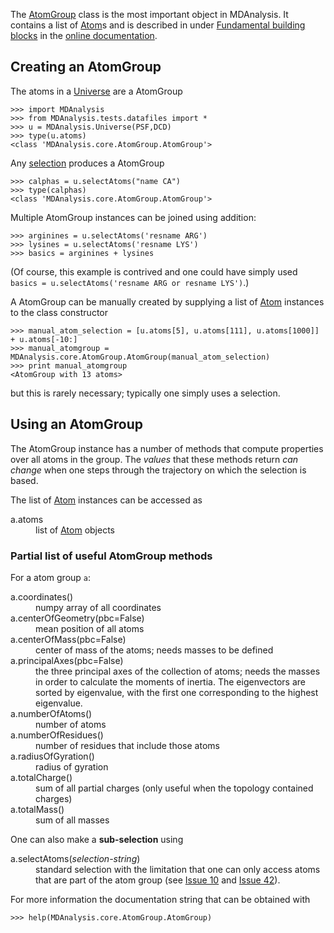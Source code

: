 The [AtomGroup](https://github.com/MDAnalysis/mdanalysis/MDAnalysis/core/AtomGroup.py#108) class is the most important object in MDAnalysis. It contains a list of [Atom](https://github.com/MDAnalysis/mdanalysis/MDAnalysis/core/AtomGroup.py#38)s and is described in under [Fundamental building blocks](http://devdocs.mdanalysis.org/documentation_pages/core/AtomGroup.html) in the [online documentation](http://devdocs.mdanalysis.org/index.html).

## Creating an AtomGroup ##

The atoms in a [Universe](Universe) are a AtomGroup
```
>>> import MDAnalysis
>>> from MDAnalysis.tests.datafiles import *
>>> u = MDAnalysis.Universe(PSF,DCD)
>>> type(u.atoms)
<class 'MDAnalysis.core.AtomGroup.AtomGroup'>
```

Any [selection](Documentation#Selections) produces a AtomGroup
```
>>> calphas = u.selectAtoms("name CA")
>>> type(calphas)
<class 'MDAnalysis.core.AtomGroup.AtomGroup'>
```


Multiple AtomGroup instances can be joined using addition:
```
>>> arginines = u.selectAtoms('resname ARG')
>>> lysines = u.selectAtoms('resname LYS')
>>> basics = arginines + lysines
```
(Of course, this example is contrived and one could have simply used `basics = u.selectAtoms('resname ARG or resname LYS')`.)

A AtomGroup can be manually created by supplying a list of [Atom](Atom) instances to the class constructor
```
>>> manual_atom_selection = [u.atoms[5], u.atoms[111], u.atoms[1000]] + u.atoms[-10:]
>>> manual_atomgroup = MDAnalysis.core.AtomGroup.AtomGroup(manual_atom_selection)
>>> print manual_atomgroup
<AtomGroup with 13 atoms>
```

but this is rarely necessary; typically one simply uses a selection.

## Using an AtomGroup ##

The AtomGroup instance has a number of methods that compute properties over all atoms in the group. The _values_ that these methods return _can change_ when one steps through the trajectory on which the selection is based.

The list of [Atom](Atom) instances can be accessed as
<dl>
<dt>a.atoms</dt>
<dd>list of <a href='Atom.md'>Atom</a> objects</dd>
</dl>


### Partial list of useful AtomGroup methods ###
For a atom group `a`:
<dl>
<dt>a.coordinates()</dt>
<dd>numpy array of all coordinates</dd>
<dt>a.centerOfGeometry(pbc=False)</dt>
<dd>mean position of all atoms</dd>
<dt>a.centerOfMass(pbc=False)</dt>
<dd>center of mass of the atoms; needs masses to be defined</dd>
<dt>a.principalAxes(pbc=False)</dt>
<dd>the three principal axes of the collection of atoms; needs the masses in order to calculate the moments of inertia. The eigenvectors are sorted by eigenvalue, with the first one corresponding to the highest eigenvalue.</dd>
<dt>a.numberOfAtoms()</dt>
<dd>number of atoms</dd>
<dt>a.numberOfResidues()</dt>
<dd>number of residues that include those atoms</dd>
<dt>a.radiusOfGyration()</dt>
<dd>radius of gyration</dd>
<dt>a.totalCharge()</dt>
<dd>sum of all partial charges (only useful when the topology contained charges)</dd>
<dt>a.totalMass()</dt>
<dd>sum of all masses</dd>
</dl>

One can also make a **sub-selection** using
<dl>
<dt>a.selectAtoms(<i>selection-string</i>)</dt>
<dd>standard selection with the limitation that one can only access atoms that are part of the atom group (see <a href='http://issues.mdanalysis.org/10'>Issue 10</a> and <a href='http://issues.mdanalysis.org/42'>Issue 42</a>).</dd>
</dl>



For more information the documentation string that can be obtained with
```
>>> help(MDAnalysis.core.AtomGroup.AtomGroup)
```
